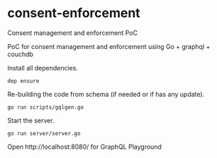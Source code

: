 # consent-enforcement

Consent management and enforcement PoC

PoC for consent management and enforcement using Go + graphql + couchdb


Install all dependencies.

```
dep ensure
```

Re-building the code from schema (if needed or if has any update).

```
go run scripts/gqlgen.go
```

Start the server.

```
go run server/server.go
```

Open http://localhost:8080/ for GraphQL Playground